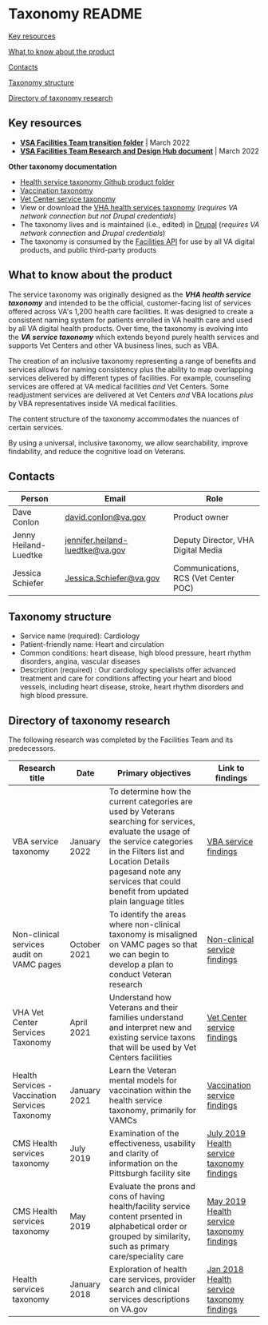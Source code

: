# Taxonomy README 

[Key resources](#key-resources) 

[What to know about the product](#what-to-know-about-the-product)

[Contacts](#contacts)

[Taxonomy structure](#taxonomy-structure)

[Directory of taxonomy research](#directory-of-taxonomy-research)

## Key resources 

- [**VSA Facilities Team transition folder**](https://github.com/department-of-veterans-affairs/va.gov-team/tree/master/teams/vsa/teams/facility-locator/product-transition-doc) | March 2022
- [**VSA Facilities Team Research and Design Hub document**](https://github.com/department-of-veterans-affairs/va.gov-team/blob/master/teams/vsa/teams/facility-locator/product-transition-doc/vsa-ux-transition-doc.md) | March 2022

**Other taxonomy documentation**
- [Health service taxonomy Github product folder](https://github.com/department-of-veterans-affairs/va.gov-team/tree/69833737d9fe22b8990bb987e7c50de13205c5d5/products/facilities/medical-centers/services-taxonomy)
- [Vaccination taxonomy](https://github.com/department-of-veterans-affairs/va.gov-team/blob/69833737d9fe22b8990bb987e7c50de13205c5d5/products/facilities/vaccination-taxonomy/README.md)
- [Vet Center service taxonomy](https://github.com/department-of-veterans-affairs/va.gov-team/tree/master/products/facilities/vet-centers/services-taxonomy)
- View or download the [VHA health services taxonomy](https://prod.cms.va.gov/vha-health-services) (_requires VA network connection but not Drupal credentials_)
- The taxonomy lives and is maintained (i.e., edited) in [Drupal](https://prod.cms.va.gov/admin/structure/taxonomy/manage/health_care_service_taxonomy/overview) (_requires VA network connection_ and _Drupal credentials_)
- The taxonomy is consumed by the [Facilities API](https://developer.va.gov/explore/facilities/docs/facilities?version=current) for use by all VA digital products, and public third-party products

## What to know about the product 

The service taxonomy was originally designed as the _**VHA health service taxonomy**_ and intended to be the official, customer-facing list of services offered across VA's 1,200 health care facilities. It was designed to create a consistent naming system for patients enrolled in VA health care and used by all VA digital health products. Over time, the taxonomy is evolving into the **_VA service taxonomy_** which extends beyond purely health services and supports Vet Centers and other VA business lines, such as VBA. 

The creation of an inclusive taxonomy representing a range of benefits and services allows for naming consistency plus the ability to map overlapping services delivered by different types of facilities. For example, counseling services are offered at VA medical facilities _and_ Vet Centers. Some readjustment services are delivered at Vet Centers _and_ VBA locations _plus_ by VBA representatives inside VA medical facilities. 

The content structure of the taxonomy accommodates the nuances of certain services.

By using a universal, inclusive taxonomy, we allow searchability, improve findability, and reduce the cognitive load on Veterans. 

## Contacts
Person | Email | Role |
---| --- | --- |
Dave Conlon | david.conlon@va.gov | Product owner
Jenny Heiland-Luedtke |jennifer.heiland-luedtke@va.gov | Deputy Director, VHA Digital Media
Jessica Schiefer | Jessica.Schiefer@va.gov | Communications, RCS (Vet Center POC) 

## Taxonomy structure

- Service name (required): Cardiology
- Patient-friendly name: Heart and circulation
- Common conditions: heart disease, high blood pressure, heart rhythm disorders, angina, vascular diseases
- Description (required) : Our cardiology specialists offer advanced treatment and care for conditions affecting your heart and blood vessels, including heart disease, stroke, heart rhythm disorders and high blood pressure.

## Directory of taxonomy research 

The following research was completed by the Facilities Team and its predecessors.

|	Research title	|	Date	|	Primary objectives	|	Link to findings	|	
|	-----	|	-----	|	-----	|	-----	|	
| VBA service taxonomy | January 2022 | To determine how the current categories are used by Veterans searching for services, evaluate the usage of the service categories in the Filters list and Location Details pagesand note any services that could benefit from updated plain language titles | [VBA service findings](https://github.com/department-of-veterans-affairs/va.gov-team/blob/76fa860bb3ac62ad58c94c2f2b480d5296c5a1c8/products/facilities/facility-locator/research/user-research/services-benefits-taxonomy-USERS/VBA-service-labels-usability-research-findings.md)
|	Non-clinical services audit on VAMC pages	|	October 2021	|	To identify the areas where non-clinical taxonomy is misaligned on VAMC pages so that we can begin to develop a plan to conduct Veteran research	|	[Non-clinical service findings](https://github.com/department-of-veterans-affairs/va.gov-team/tree/master/products/facilities/medical-centers/services-taxonomy/taxonomy-research-2021)		
|	VHA Vet Center Services Taxonomy |	April 2021	|	Understand how Veterans and their families understand and interpret new and existing service taxons that will be used by Vet Centers facilities	|	[Vet Center service findings](https://github.com/department-of-veterans-affairs/va.gov-team/blob/master/products/facilities/vet-centers/services-taxonomy/taxonomy-study/research-findings.md)		
|	Health Services - Vaccination Services Taxonomy	|	January 2021	|	Learn the Veteran mental models for vaccination within the health service taxonomy, primarily for VAMCs	|	[Vaccination service findings](https://github.com/department-of-veterans-affairs/va.gov-team/blob/master/products/facilities/vaccination-taxonomy/research-findings.md)		
|	CMS Health services taxonomy |	July 2019	|	Examination of the effectiveness, usability and clarity of information on the Pittsburgh facility site	|	[July 2019 Health service taxonomy findings](https://github.com/department-of-veterans-affairs/va.gov-team/blob/master/products/facilities/vet-centers/services-taxonomy/20190712_VAgovCMS_facilities_usability3_synthesis_full.pdf)		
|	CMS Health services taxonomy |	May 2019	|	Evaluate the prons and cons of having health/facility service content prsented in alphabetical order or grouped by similarity, such as primary care/speciality care	|	[May 2019 Health service taxonomy findings](https://github.com/department-of-veterans-affairs/va.gov-team/blob/master/products/facilities/vet-centers/services-taxonomy/20190522_VAgovCMS_facilities_healthserviceIA_synthesis_full%20(2).pptx)		
|	Health services taxonomy |	January 2018	|	Exploration of health care services, provider search and clinical services descriptions on VA.gov	|	[Jan 2018 Health service taxonomy findings](https://github.com/department-of-veterans-affairs/va.gov-team/blob/69833737d9fe22b8990bb987e7c50de13205c5d5/products/facilities/medical-centers/services-taxonomy/health-taxonomy-research/Exploration-of-Health-Care-Services-on-VA.gov.pdf)		


